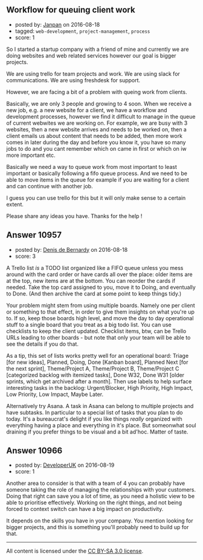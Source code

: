 ## Workflow for queuing client work

- posted by: [Janpan](https://stackexchange.com/users/1647720/janpan) on 2016-08-18
- tagged: `web-development`, `project-management`, `process`
- score: 1

<p>So I started a startup company with a friend of mine and currently we are doing websites and web related services however our goal is bigger projects. </p>

<p>We are using trello for team projects and work.
We are using slack for communications.
We are using freshdesk for support.</p>

<p>However, we are facing a bit of a problem with queing work from clients.</p>

<p>Basically, we are only 3 people and growing to 4 soon. When we receive a new job, e.g. a new website for a client, we have a workflow and development processes, however we find it difficult to manage in the queue of current webwites we are working on. For example, we are busy with 3 websites, then a new website arrives and needs to be worked on, then a client emails us about content that needs to be added, then more work comes in later during the day and before you know it, you have so many jobs to do and you cant remember which on came in first or which on iw more important etc.</p>

<p>Basically we need a way to queue work from most important to least important or basically following a fifo queue process. And we need to be able to move items in the queue for example if you are waiting for a client and can continue with another job. </p>

<p>I guess you can use trello for this but it will only make sense to a certain extent.</p>

<p>Please share any ideas you have. Thanks for the help !</p>



## Answer 10957

- posted by: [Denis de Bernardy](https://stackexchange.com/users/182468/denis-de-bernardy) on 2016-08-18
- score: 3

<p>A Trello list <em>is</em> a TODO list organized like a FIFO queue unless you mess around with the card order or have cards all over the place: older items are at the top, new items are at the bottom. You can reorder the cards if needed. Take the top card assigned to you, move it to Doing, and eventually to Done. (And then archive the card at some point to keep things tidy.)</p>

<p>Your problem might stem from using multiple boards. Namely one per client or something to that effect, in order to give them insights on what you're up to. If so, keep those boards high level, and move the day to day operational stuff to a single board that you treat as a big todo list. You can use checklists to keep the client updated. Checklist items, btw, can be Trello URLs leading to other boards - but note that only your team will be able to see the details if you do that.</p>

<p>As a tip, this set of lists works pretty well for an operational board: Triage [for new ideas], Planned, Doing, Done [Kanban board], Planned Next [for the next sprint], Theme/Project A, Theme/Project B, Theme/Project C [categorized backlog with itemized tasks], Done W32, Done W31 [older sprints, which get archived after a month]. Then use labels to help surface interesting tasks in the backlog: Urgent/Blocker, High Priority, High Impact, Low Priority, Low Impact, Maybe Later.</p>

<p>Alternatively try Asana. A task in Asana can belong to multiple projects and have subtasks. In particular to a special list of tasks that you plan to do today. It's a bureaucrat's delight if you like things <em>really</em> organized with everything having a place and everything in it's place. But someonwhat soul draining if you prefer things to be visual and a bit ad'hoc. Matter of taste.</p>



## Answer 10966

- posted by: [DeveloperUK](https://stackexchange.com/users/7015503/developeruk) on 2016-08-19
- score: 1

<p>Another area to consider is that with a team of 4 you can probably have someone taking the role of managing the relationships with your customers.  Doing that right can save you a lot of time, as you need a holistic view to be able to prioritise effectively.  Working on the right things, and not being forced to context switch can have a big impact on productivity.</p>

<p>It depends on the skills you have in your company.  You mention looking for bigger projects, and this is something you'll probably need to build up for that.</p>




---

All content is licensed under the [CC BY-SA 3.0 license](https://creativecommons.org/licenses/by-sa/3.0/).
